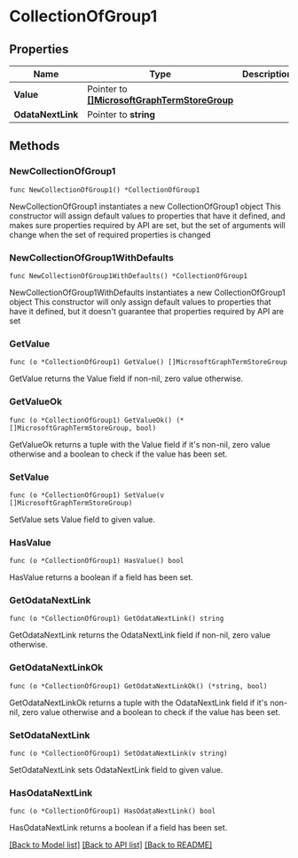# CollectionOfGroup1

## Properties

Name | Type | Description | Notes
------------ | ------------- | ------------- | -------------
**Value** | Pointer to [**[]MicrosoftGraphTermStoreGroup**](MicrosoftGraphTermStoreGroup.md) |  | [optional] 
**OdataNextLink** | Pointer to **string** |  | [optional] 

## Methods

### NewCollectionOfGroup1

`func NewCollectionOfGroup1() *CollectionOfGroup1`

NewCollectionOfGroup1 instantiates a new CollectionOfGroup1 object
This constructor will assign default values to properties that have it defined,
and makes sure properties required by API are set, but the set of arguments
will change when the set of required properties is changed

### NewCollectionOfGroup1WithDefaults

`func NewCollectionOfGroup1WithDefaults() *CollectionOfGroup1`

NewCollectionOfGroup1WithDefaults instantiates a new CollectionOfGroup1 object
This constructor will only assign default values to properties that have it defined,
but it doesn't guarantee that properties required by API are set

### GetValue

`func (o *CollectionOfGroup1) GetValue() []MicrosoftGraphTermStoreGroup`

GetValue returns the Value field if non-nil, zero value otherwise.

### GetValueOk

`func (o *CollectionOfGroup1) GetValueOk() (*[]MicrosoftGraphTermStoreGroup, bool)`

GetValueOk returns a tuple with the Value field if it's non-nil, zero value otherwise
and a boolean to check if the value has been set.

### SetValue

`func (o *CollectionOfGroup1) SetValue(v []MicrosoftGraphTermStoreGroup)`

SetValue sets Value field to given value.

### HasValue

`func (o *CollectionOfGroup1) HasValue() bool`

HasValue returns a boolean if a field has been set.

### GetOdataNextLink

`func (o *CollectionOfGroup1) GetOdataNextLink() string`

GetOdataNextLink returns the OdataNextLink field if non-nil, zero value otherwise.

### GetOdataNextLinkOk

`func (o *CollectionOfGroup1) GetOdataNextLinkOk() (*string, bool)`

GetOdataNextLinkOk returns a tuple with the OdataNextLink field if it's non-nil, zero value otherwise
and a boolean to check if the value has been set.

### SetOdataNextLink

`func (o *CollectionOfGroup1) SetOdataNextLink(v string)`

SetOdataNextLink sets OdataNextLink field to given value.

### HasOdataNextLink

`func (o *CollectionOfGroup1) HasOdataNextLink() bool`

HasOdataNextLink returns a boolean if a field has been set.


[[Back to Model list]](../README.md#documentation-for-models) [[Back to API list]](../README.md#documentation-for-api-endpoints) [[Back to README]](../README.md)


